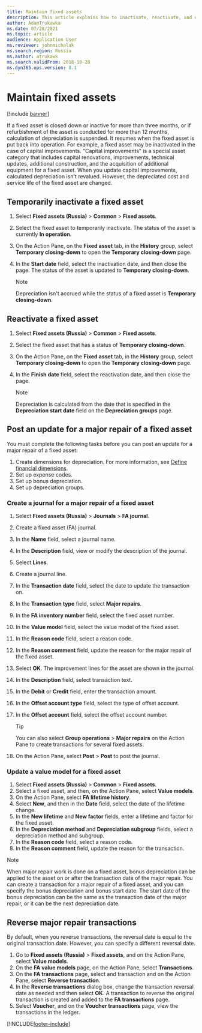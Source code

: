 ```yaml
---
title: Maintain fixed assets
description: This article explains how to inactivate, reactivate, and update a fixed asset in Microsoft Dynamics 365 Finance in Russia.
author: AdamTrukawka
ms.date: 07/28/2021
ms.topic: article
audience: Application User
ms.reviewer: johnmichalak
ms.search.region: Russia
ms.author: atrukawk
ms.search.validFrom: 2018-10-28
ms.dyn365.ops.version: 8.1
---
```


# Maintain fixed assets
[!include [banner](../../includes/banner.md)]

If a fixed asset is closed down or inactive for more than three months, or if refurbishment of the asset is conducted for more than 12 months, calculation of depreciation is suspended. It resumes when the fixed asset is put back into operation.
For example, a fixed asset may be inactivated in the case of capital improvements.
"Capital improvements" is a special asset category that includes capital renovations, improvements, technical updates, additional construction, and the acquisition of additional equipment for a fixed asset. When you update capital improvements, calculated depreciation isn't revalued. However, the depreciated cost and service life of the fixed asset are changed.


## Temporarily inactivate a fixed asset

1. Select **Fixed assets (Russia)** \> **Common** \> **Fixed assets**.
2. Select the fixed asset to temporarily inactivate. The status of the asset is currently **In operation**.
3. On the Action Pane, on the **Fixed asset** tab, in the **History** group, select **Temporary closing-down** to open the **Temporary closing-down** page.
4. In the **Start date** field, select the inactivation date, and then close the page. The status of the asset is updated to **Temporary closing-down**.

    > [!NOTE]
    > Depreciation isn't accrued while the status of a fixed asset is **Temporary closing-down**.

## Reactivate a fixed asset

1. Select **Fixed assets (Russia)** \> **Common** \> **Fixed assets**.
2. Select the fixed asset that has a status of **Temporary closing-down**.
3. On the Action Pane, on the **Fixed asset** tab, in the **History** group, select **Temporary closing-down** to open the **Temporary closing-down** page.
4. In the **Finish date** field, select the reactivation date, and then close the page.

    > [!NOTE]
    > Depreciation is calculated from the date that is specified in the **Depreciation start date** field on the **Depreciation groups** page.

## Post an update for a major repair of a fixed asset

You must complete the following tasks before you can post an update for a major repair of a fixed asset:

1. Create dimensions for depreciation. For more information, see [Define financial dimensions](../../general-ledger/tasks/define-financial-dimensions.md).
2. Set up expense codes. 
3. Set up bonus depreciation.
4. Set up depreciation groups.

### Create a journal for a major repair of a fixed asset

1. Select **Fixed assets (Russia)** \> **Journals** \> **FA journal**.
2. Create a fixed asset (FA) journal.
3. In the **Name** field, select a journal name.
4. In the **Description** field, view or modify the description of the journal.
5. Select **Lines**.
6. Create a journal line.
7. In the **Transaction date** field, select the date to update the transaction on.
8. In the **Transaction type** field, select **Major repairs**.
9. In the **FA inventory number** field, select the fixed asset number.
10. In the **Value model** field, select the value model of the fixed asset.
11. In the **Reason code** field, select a reason code.
12. In the **Reason comment** field, update the reason for the major repair of the fixed asset.
13. Select **OK**. The improvement lines for the asset are shown in the journal.
14. In the **Description** field, select transaction text.
15. In the **Debit** or **Credit** field, enter the transaction amount.
16. In the **Offset account type** field, select the type of offset account.
17. In the **Offset account** field, select the offset account number.

    > [!TIP]
    > You can also select **Group operations** \> **Major repairs** on the Action Pane to create transactions for several fixed assets.

18. On the Action Pane, select **Post** \> **Post** to post the journal.

### Update a value model for a fixed asset

1. Select **Fixed assets (Russia)** \> **Common** \> **Fixed assets**.
2. Select a fixed asset, and then, on the Action Pane, select **Value models**.
3. On the Action Pane, select **FA lifetime history**.
4. Select **New**, and then in the **Date** field, select the date of the lifetime change.
5. In the **New lifetime** and **New factor** fields, enter a lifetime and factor for the fixed asset.
6. In the **Depreciation method** and **Depreciation subgroup** fields, select a depreciation method and subgroup.
7. In the **Reason code** field, select a reason code.
8. In the **Reason comment** field, update the reason for the transaction.

> [!NOTE]
> When major repair work is done on a fixed asset, bonus depreciation can be applied to the asset on or after the transaction date of the major repair. You can create a transaction for a major repair of a fixed asset, and you can specify the bonus depreciation and bonus start date. The start date of the bonus depreciation can be the same as the transaction date of the major repair, or it can be the next depreciation date.

## Reverse major repair transactions
By default, when you reverse transactions, the reversal date is equal to the original transaction date. However, you can specify a different reversal date.

1. Go to **Fixed assets (Russia)** > **Fixed assets**, and on the Action Pane, select **Value models**.
2. On the **FA value models** page, on the Action Pane, select **Transactions**.
3. On the **FA transactions** page, select and transaction and on the Action Pane, select **Reverse transaction**.
4. In the **Reverse transactions** dialog box, change the transaction reversal date as needed and then select **OK**. A transaction to reverse the original transaction is created and added to the **FA transactions** page.
5. Select **Voucher**, and on the **Voucher transactions** page, view the transactions in the ledger.



[!INCLUDE[footer-include](../../../includes/footer-banner.md)]
